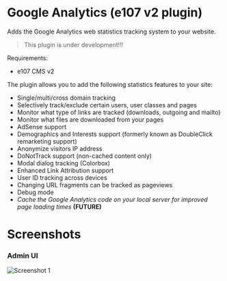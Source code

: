 Google Analytics (e107 v2 plugin)
=================================
Adds the Google Analytics web statistics tracking system to your website.

> This plugin is under development!!!

Requirements:
- e107 CMS v2

The plugin allows you to add the following statistics features to your site:
- Single/multi/cross domain tracking
- Selectively track/exclude certain users, user classes and pages
- Monitor what type of links are tracked (downloads, outgoing and mailto)
- Monitor what files are downloaded from your pages
- AdSense support
- Demographics and Interests support (formerly known as DoubleClick remarketing support)
- Anonymize visitors IP address
- DoNotTrack support (non-cached content only)
- Modal dialog tracking (Colorbox)
- Enhanced Link Attribution support
- User ID tracking across devices
- Changing URL fragments can be tracked as pageviews
- Debug mode
- *Cache the Google Analytics code on your local server for improved page loading times* **(FUTURE)**

Screenshots
===========

### Admin UI
![Screenshot 1](https://www.dropbox.com/s/wmcwgw1mkananpe/admin_ui.png?dl=1&v=2)

